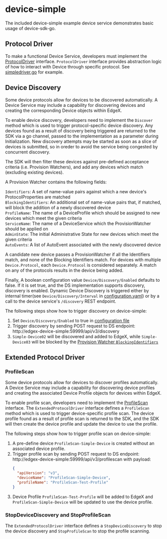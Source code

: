 # device-simple

The included device-simple example device service demonstrates basic usage of device-sdk-go.

## Protocol Driver

To make a functional Device Service, developers must implement the [ProtocolDriver](../pkg/interfaces/protocoldriver.go) interface. 
`ProtocolDriver` interface provides abstraction logic of how to interact with Device through specific protocol. See [simpledriver.go](driver/simpledriver.go) for example.

## Device Discovery

Some device protocols allow for devices to be discovered automatically.
A Device Service may include a capability for discovering devices and creating the corresponding Device objects within EdgeX.  

To enable device discovery, developers need to implement the `Discover` method which is used to trigger protocol-specific device discovery.
Any devices found as a result of discovery being triggered are returned to the SDK via a go channel, passed to the implementation as a parameter during Initialization.
New discovery attempts may be started as soon as a slice of devices is submitted, so in oreder to avoid the service being congested by concurrent discovery.
  
The SDK will then filter these devices against pre-defined acceptance criteria (i.e. Provision Watchers), and add any devices which match (excluding existing devices).

A Provision Watcher contains the following fields:

`Identifiers`: A set of name-value pairs against which a new device's ProtocolProperties are matched  
`BlockingIdentifiers`: An additional set of name-value pairs that, if matched, will block the addition of a newly discovered device  
`ProfileName`: The name of a DeviceProfile which should be assigned to new devices which meet the given criteria  
`ServiceName`: The name of a DeviceService which the ProvisionWatcher should be applied on  
`AdminState`: The initial Administrative State for new devices which meet the given criteria  
`AutoEvents`: A list of AutoEvent associated with the newly discovered device 
 
A candidate new device passes a ProvisionWatcher if all the Identifiers match, and none of the Blocking Identifiers match.
For devices with multiple `Device.Protocol`, each `Device.Protocol` is considered separately. A match on any of the protocols results in the device being added.

Finally, A boolean configuration value `Device/Discovery/Enabled` defaults to false. If it is set true, and the DS implementation supports discovery, discovery is enabled.
Dynamic Device Discovery is triggered either by internal timer(see `Device/Discovery/Interval` in [configuration.yaml](cmd/device-gps/res/configuration.yaml)) or by a call to the device service's `/discovery` REST endpoint.

The following steps show how to trigger discovery on device-simple:
1. Set `Device/Discovery/Enabled` to true in [configuration file](cmd/device-gps/res/configuration.yaml)
2. Trigger discovery by sending POST request to DS endpoint: http://edgex-device-simple:59999/api/v3/discovery
3. `Simple-Device02` will be discovered and added to EdgeX, while `Simple-Device03` will be blocked by the [Provision Watcher `BlockingIdentifiers`](cmd/device-gps/res/provisionwatchers/Simple-Provision-Watcher.yml)

## Extended Protocol Driver
### ProfileScan
Some device protocols allow for devices to discover profiles automatically.
A Device Service may include a capability for discovering device profiles and creating the associated Device Profile objects for devices within EdgeX.

To enable profile scan, developers need to implement the [ProfileScan](../pkg/interfaces/protocolprofile.go) interface.
The `ExtendedProtocolDriver` interface defines a `ProfileScan` method which is used to trigger device-specific profile scan.
The device profile found as a result of profile scan is returned to the SDK, and the SDK will then create the device profile and update the device to use the profile.

The following steps show how to trigger profile scan on device-simple:
1. A pre-define device `ProfileScan-Simple-Device` is created without an associated device profile.
2. Trigger profile scan by sending POST request to DS endpoint: http://edgex-device-simple:59999/api/v3/profilescan with payload:
   ```json
   {
     "apiVersion": "v3",
     "deviceName": "ProfileScan-Simple-Device",
     "profileName": "ProfileScan-Test-Profile"
   }
   ```
3. Device Profile `ProfileScan-Test-Profile` will be added to EdgeX and `ProfileScan-Simple-Device` will be updated to use the device profile.

### StopDeviceDiscovery and StopProfileScan
The `ExtendedProtocolDriver` interface defines a `StopDeviceDiscovery` to stop the device discovery and `StopProfileScan` to stop the profile scanning.
